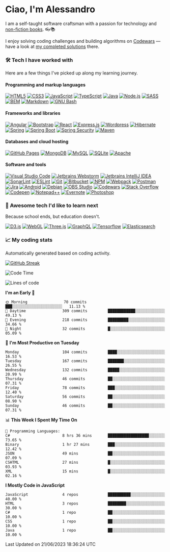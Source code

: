 # Ciao, I'm Alessandro

I am a self-taught software craftsman with a passion for technology and [non-fiction books](https://www.goodreads.com/user/show/4365596-alessandro). 👓📚  

I enjoy solving coding challenges and building algorithms on [Codewars](https://www.codewars.com/) — have a look at [my completed solutions](https://www.codewars.com/users/dividedby-0/completed_solutions) there.

### 🛠️ Tech I have worked with
Here are a few things I've picked up along my learning journey.

#### Programming and markup languages

<p>
    <a href="#"><img alt="HTML5" src="https://img.shields.io/badge/HTML5-E34F26.svg?style=for-the-badge&logo=HTML5&logoColor=white"></a>
    <a href="#"><img alt="CSS3" src="https://img.shields.io/badge/CSS3-1572B6.svg?style=for-the-badge&logo=CSS3&logoColor=white"></a>
    <a href="#"><img alt="JavaScript" src="https://img.shields.io/badge/JavaScript-F7DF1E.svg?style=for-the-badge&logo=JavaScript&logoColor=black"></a>
    <a href="#"><img alt="TypeScript" src="https://img.shields.io/badge/TypeScript-3178C6.svg?style=for-the-badge&logo=TypeScript&logoColor=white"></a>
    <a href="#"><img alt="Java" src="https://img.shields.io/badge/java-%23ED8B00.svg?style=for-the-badge&logo=java&logoColor=white"></a>
    <a href="#"><img alt="Node.js" src="https://img.shields.io/badge/Node.js-339933.svg?style=for-the-badge&logo=nodedotjs&logoColor=white"></a>
    <a href="#"><img alt="SASS" src="https://img.shields.io/badge/Sass-CC6699.svg?style=for-the-badge&logo=Sass&logoColor=white"></a>
    <a href="#"><img alt="BEM" src="https://img.shields.io/badge/BEM-000000.svg?style=for-the-badge&logo=BEM&logoColor=white"></a>
    <a href="#"><img alt="Markdown" src="https://img.shields.io/badge/Markdown-000000.svg?style=for-the-badge&logo=Markdown&logoColor=white"></a>
    <a href="#"><img alt="GNU Bash" src="https://img.shields.io/badge/GNU%20Bash-4EAA25.svg?style=for-the-badge&logo=GNU-Bash&logoColor=white"></a>
    
</p>

#### Frameworks and libraries

<p>
    <a href="#"><img alt="Angular" src="https://img.shields.io/badge/Angular-DD0031.svg?style=for-the-badge&logo=Angular&logoColor=white"></a>
    <a href="#"><img alt="Bootstrap" src="https://img.shields.io/badge/Bootstrap-7952B3.svg?style=for-the-badge&logo=Bootstrap&logoColor=white"></a>
    <a href="#"><img alt="React" src="https://img.shields.io/badge/React-61DAFB.svg?style=for-the-badge&logo=React&logoColor=black"></a>
    <a href="#"><img alt="Express.js" src="https://img.shields.io/badge/Express-000000.svg?style=for-the-badge&logo=Express&logoColor=white"></a>
    <a href="#"><img alt="Wordpress" src="https://img.shields.io/badge/WordPress-21759B.svg?style=for-the-badge&logo=WordPress&logoColor=white"></a>
    <a href="#"><img alt="Hibernate" src="https://img.shields.io/badge/Hibernate-59666C.svg?style=for-the-badge&logo=Hibernate&logoColor=white"></a>
    <a href="#"><img alt="Spring" src="https://img.shields.io/badge/Spring-6DB33F.svg?style=for-the-badge&logo=Spring&logoColor=white"></a>
    <a href="#"><img alt="Spring Boot" src="https://img.shields.io/badge/Spring%20Boot-6DB33F.svg?style=for-the-badge&logo=Spring-Boot&logoColor=white"></a>
    <a href="#"><img alt="Spring Security" src="https://img.shields.io/badge/Spring%20Security-6DB33F.svg?style=for-the-badge&logo=Spring-Security&logoColor=white"></a>
    <a href="#"><img alt="Maven" src="https://img.shields.io/badge/Apache%20Maven-C71A36.svg?style=for-the-badge&logo=Apache-Maven&logoColor=white"></a>
</p>

#### Databases and cloud hosting

<p>
    <a href="#"><img alt="GitHub Pages" src="https://img.shields.io/badge/GitHub%20Pages-222222.svg?style=for-the-badge&logo=GitHub-Pages&logoColor=white"></a>
    <a href="#"><img alt="MongoDB" src ="https://img.shields.io/badge/MongoDB-47A248.svg?style=for-the-badge&logo=MongoDB&logoColor=white"></a>
    <a href="#"><img alt="MySQL" src="https://img.shields.io/badge/MySQL-4479A1.svg?style=for-the-badge&logo=MySQL&logoColor=white"></a>
    <a href="#"><img alt="SQLite" src ="https://img.shields.io/badge/SQLite-003B57.svg?style=for-the-badge&logo=SQLite&logoColor=white"></a>
    <a href="#"><img alt="Apache" src ="https://img.shields.io/badge/Apache-D22128.svg?style=for-the-badge&logo=Apache&logoColor=white"></a>
</p>

#### Software and tools

<p>
    <a href="#"><img alt="Visual Studio Code" src="https://img.shields.io/badge/Visual%20Studio%20Code-007ACC.svg?style=for-the-badge&logo=Visual-Studio-Code&logoColor=white"></a>
    <a href="#"><img alt="Jetbrains Webstorm" src="https://img.shields.io/badge/WebStorm-000000.svg?style=for-the-badge&logo=WebStorm&logoColor=white"></a>
    <a href="#"><img alt="Jetbrains IntelliJ IDEA" src="https://img.shields.io/badge/IntelliJ%20IDEA-000000.svg?style=for-the-badge&logo=IntelliJ-IDEA&logoColor=white"></a>
    <a href="#"><img alt="SonarLint" src="https://img.shields.io/badge/SonarLint-CB2029.svg?style=for-the-badge&logo=SonarLint&logoColor=white"></a>
    <a href="#"><img alt="ESLint" src="https://img.shields.io/badge/ESLint-4B32C3.svg?style=for-the-badge&logo=ESLint&logoColor=white"></a>
    <a href="#"><img alt="Git" src="https://img.shields.io/badge/Git-F05032.svg?style=for-the-badge&logo=Git&logoColor=white"></a>
    <a href="#"><img alt="Bitbucket" src="https://img.shields.io/badge/Bitbucket-0052CC.svg?style=for-the-badge&logo=Bitbucket&logoColor=white"></a>
    <a href="#"><img alt="NPM" src="https://img.shields.io/badge/npm-CB3837.svg?style=for-the-badge&logo=npm&logoColor=white"></a>
    <a href="#"><img alt="Webpack" src="https://img.shields.io/badge/Webpack-8DD6F9.svg?style=for-the-badge&logo=Webpack&logoColor=black"></a>
    <a href="#"><img alt="Postman" src="https://img.shields.io/badge/Postman-FF6C37.svg?style=for-the-badge&logo=Postman&logoColor=white"></a>
    <a href="#"><img alt="Jira" src="https://img.shields.io/badge/Jira-0052CC.svg?style=for-the-badge&logo=Jira&logoColor=white"></a>
    <a href="#"><img alt="Android" src="https://img.shields.io/badge/Android-3DDC84.svg?style=for-the-badge&logo=Android&logoColor=white"></a>
    <a href="#"><img alt="Debian" src="https://img.shields.io/badge/Debian-A81D33.svg?style=for-the-badge&logo=Debian&logoColor=white"></a>
    <a href="#"><img alt="OBS Studio" src="https://img.shields.io/badge/OBS%20Studio-302E31.svg?style=for-the-badge&logo=OBS-Studio&logoColor=white"></a>
    <a href="#"><img alt="Codewars" src="https://img.shields.io/badge/Codewars-B1361E.svg?style=for-the-badge&logo=Codewars&logoColor=white"></a>
    <a href="#"><img alt="Stack Overflow" src="https://img.shields.io/badge/Stack%20Overflow-F58025.svg?style=for-the-badge&logo=Stack-Overflow&logoColor=white"></a>
    <a href="#"><img alt="Codepen" src="https://img.shields.io/badge/CodePen-000000.svg?style=for-the-badge&logo=CodePen&logoColor=white"></a>
    <a href="#"><img alt="Notepad++" src="https://img.shields.io/badge/Notepad++-90E59A.svg?style=for-the-badge&logo=Notepad++&logoColor=black"></a>
    <a href="#"><img alt="Evernote" src="https://img.shields.io/badge/Evernote-00A82D.svg?style=for-the-badge&logo=Evernote&logoColor=white"></a>
    <a href="#"><img alt="Photoshop" src="https://img.shields.io/badge/Adobe%20Photoshop-31A8FF.svg?style=for-the-badge&logo=Adobe-Photoshop&logoColor=white"></a>
</p>

### 📝 Awesome tech I'd like to learn next
Because school ends, but education doesn't.

<p>
    <a href="#"><img alt="D3.js" src="https://img.shields.io/badge/D3.js-F9A03C.svg?style=for-the-badge&logo=d3dotjs&logoColor=white"></a>
    <a href="#"><img alt="WebGL" src="https://img.shields.io/badge/WebGL-990000.svg?style=for-the-badge&logo=WebGL&logoColor=white"></a>
    <a href="#"><img alt="Three.js" src="https://img.shields.io/badge/Three.js-000000.svg?style=for-the-badge&logo=threedotjs&logoColor=white"></a>
    <a href="#"><img alt="GraphQL" src="https://img.shields.io/badge/GraphQL-E10098.svg?style=for-the-badge&logo=GraphQL&logoColor=white"></a>
    <a href="#"><img alt="Tensorflow" src="https://img.shields.io/badge/TensorFlow-FF6F00.svg?style=for-the-badge&logo=TensorFlow&logoColor=white"></a>
    <a href="#"><img alt="Elasticsearch" src="https://img.shields.io/badge/Elasticsearch-005571.svg?style=for-the-badge&logo=Elasticsearch&logoColor=white"></a>
</p>

### 📈 My coding stats
Automatically generated based on coding activity.

[![GitHub Streak](https://github-readme-streak-stats.herokuapp.com?user=dividedby-0&date_format=M%20j%5B%2C%20Y%5D)](https://git.io/streak-stats)

<!--START_SECTION:waka-->
![Code Time](http://img.shields.io/badge/Code%20Time-531%20hrs%203%20mins-blue)

![Lines of code](https://img.shields.io/badge/From%20Hello%20World%20I%27ve%20Written-47.9%20thousand%20lines%20of%20code-blue)

**I'm an Early 🐤** 

```text
🌞 Morning                70 commits          ███░░░░░░░░░░░░░░░░░░░░░░   11.13 % 
🌆 Daytime                309 commits         ████████████░░░░░░░░░░░░░   49.13 % 
🌃 Evening                218 commits         █████████░░░░░░░░░░░░░░░░   34.66 % 
🌙 Night                  32 commits          █░░░░░░░░░░░░░░░░░░░░░░░░   05.09 % 
```
📅 **I'm Most Productive on Tuesday** 

```text
Monday                   104 commits         ████░░░░░░░░░░░░░░░░░░░░░   16.53 % 
Tuesday                  167 commits         ███████░░░░░░░░░░░░░░░░░░   26.55 % 
Wednesday                132 commits         █████░░░░░░░░░░░░░░░░░░░░   20.99 % 
Thursday                 46 commits          ██░░░░░░░░░░░░░░░░░░░░░░░   07.31 % 
Friday                   78 commits          ███░░░░░░░░░░░░░░░░░░░░░░   12.40 % 
Saturday                 56 commits          ██░░░░░░░░░░░░░░░░░░░░░░░   08.90 % 
Sunday                   46 commits          ██░░░░░░░░░░░░░░░░░░░░░░░   07.31 % 
```


📊 **This Week I Spent My Time On** 

```text
💬 Programming Languages: 
C#                       8 hrs 36 mins       ██████████████████░░░░░░░   73.65 % 
Binary                   1 hr 27 mins        ███░░░░░░░░░░░░░░░░░░░░░░   12.42 % 
JSON                     49 mins             ██░░░░░░░░░░░░░░░░░░░░░░░   07.09 % 
CSHTML                   27 mins             █░░░░░░░░░░░░░░░░░░░░░░░░   03.93 % 
XML                      15 mins             █░░░░░░░░░░░░░░░░░░░░░░░░   02.16 % 
```

**I Mostly Code in JavaScript** 

```text
JavaScript               4 repos             ██████████░░░░░░░░░░░░░░░   40.00 % 
HTML                     3 repos             ████████░░░░░░░░░░░░░░░░░   30.00 % 
C#                       1 repo              ██░░░░░░░░░░░░░░░░░░░░░░░   10.00 % 
CSS                      1 repo              ██░░░░░░░░░░░░░░░░░░░░░░░   10.00 % 
Java                     1 repo              ██░░░░░░░░░░░░░░░░░░░░░░░   10.00 % 
```




 Last Updated on 21/06/2023 18:36:24 UTC
<!--END_SECTION:waka-->
